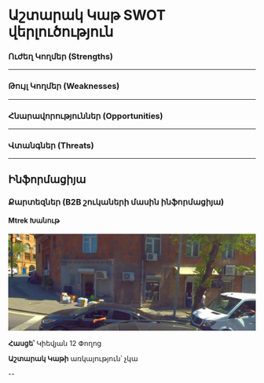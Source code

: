 # Աշտարակ Կաթ SWOT վերլուծություն

### Ուժեղ Կողմեր (Strengths)
---
### Թույլ Կողմեր (Weaknesses)
---
### Հնարավորություններ (Opportunities)
---
### Վտանգներ (Threats)
---


## Ինֆորմացիյա

### Քարտեզներ (B2B շուկաների մասին ինֆորմացիյա)

#### Mtrek Խանութ

![img](Maps/Map_1.png)

**Հասցե՝** Կիեվյան 12 Փողոց

**Աշտարակ Կաթի** առկայություն՝ չկա

--
